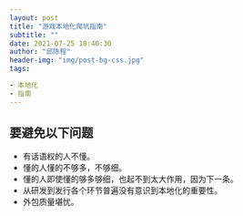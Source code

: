 ```yaml
---
layout: post
title: "游戏本地化爬坑指南"
subtitle: ""
date: 2021-07-25 10:40:30
author: "邱陈程"
header-img: "img/post-bg-css.jpg"
tags:

- 本地化
- 指南
---
```


## 要避免以下问题

- 有话语权的人不懂。
- 懂的人懂的不够多，不够细。
- 懂的人即使懂的够多够细，也起不到太大作用，因为下一条。
- 从研发到发行各个环节普遍没有意识到本地化的重要性。
- 外包质量堪忧。

